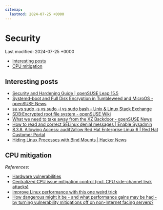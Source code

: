 ```yaml
---
sitemap:
  lastmod: 2024-07-25 +0000
---
```


# Security

Last modified: 2024-07-25 +0000

- [Interesting posts](#interesting-posts)
- [CPU mitigation](#cpu-mitigation)

## Interesting posts

- [Security and Hardening Guide \| openSUSE Leap 15.5](https://doc.opensuse.org/documentation/leap/security/single-html/book-security/index.html)
- [Systemd-boot and Full Disk Encryption in Tumbleweed and MicroOS - openSUSE News](https://news.opensuse.org/2023/12/20/systemd-fde/)
- [su vs sudo -s vs sudo -i vs sudo bash - Unix & Linux Stack Exchange](https://unix.stackexchange.com/questions/35338/su-vs-sudo-s-vs-sudo-i-vs-sudo-bash)
- [SDB:Encrypted root file system - openSUSE Wiki](https://en.opensuse.org/SDB:Encrypted_root_file_system#Unattended_boot_with_TPM_2.0)
- [What we need to take away from the XZ Backdoor - openSUSE News](https://news.opensuse.org/2024/04/12/learn-from-the-xz-backdoor/)
- [How to read and correct SELinux denial messages \| Enable Sysadmin](https://www.redhat.com/sysadmin/selinux-denial2)
- [8.3.8. Allowing Access: audit2allow Red Hat Enterprise Linux 6 \| Red Hat Customer Portal](https://access.redhat.com/documentation/en-us/red_hat_enterprise_linux/6/html/security-enhanced_linux/sect-security-enhanced_linux-fixing_problems-allowing_access_audit2allow)
- [Hiding Linux Processes with Bind Mounts \| Hacker News](https://news.ycombinator.com/item?id=41058292)

## CPU mitigation

*References*:

- [Hardware vulnerabilities](https://docs.kernel.org/admin-guide/hw-vuln/index.html)
- [Centralized CPU issue mitigation control (incl. CPU side-channel leak attacks)](https://www.suse.com/support/kb/doc/?id=000019439)
- [Improve Linux performance with this one weird trick](https://www.theregister.com/2022/07/18/improve_linux_performance/)
- [How dangerous might it be - and what performance gains may be had - by turning vulnerability mitigations off on non-Internet facing servers?](https://serverfault.com/questions/1116854/how-dangerous-might-it-be-and-what-performance-gains-may-be-had-by-turning-v)
